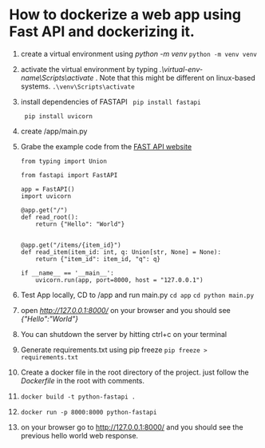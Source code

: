 # How to dockerize a web app using Fast API and dockerizing it.

1. create a virtual environment  using *python -m venv <virtual-environment-name>*
    ```python -m venv venv```

2. activate the virtual environment by typing *.\virtual-env-name\Scripts\activate* . Note that this might be different on linux-based systems.
    ```.\venv\Scripts\activate ```

3. install dependencies of FASTAPI
    ``` pip install fastapi```

    ``` pip install uvicorn```

4. create /app/main.py

5. Grabe the example code from the [FAST API website](https://fastapi.tiangolo.com/)

    ```
    from typing import Union

    from fastapi import FastAPI

    app = FastAPI()
    import uvicorn

    @app.get("/")
    def read_root():
        return {"Hello": "World"}


    @app.get("/items/{item_id}")
    def read_item(item_id: int, q: Union[str, None] = None):
        return {"item_id": item_id, "q": q}

    if __name__ == '__main__':
        uvicorn.run(app, port=8000, host = "127.0.0.1")
    ```

6. Test App locally, CD to /app and run main.py
    ```cd app```
    ```cd python main.py```

7. open *http://127.0.0.1:8000/* on your browser and you should see *{"Hello":"World"}*

8. You can shutdown the server by hitting ctrl+c on your terminal

9. Generate requirements.txt using pip freeze
    ```pip freeze > requirements.txt```

10. Create a docker file in the root directory of the project. just follow the *Dockerfile* in the root with comments.

11. ```docker build -t python-fastapi .```

12. ```docker run -p 8000:8000 python-fastapi```

13. on your browser go to http://127.0.0.1:8000/ and you should see the previous hello world web response.